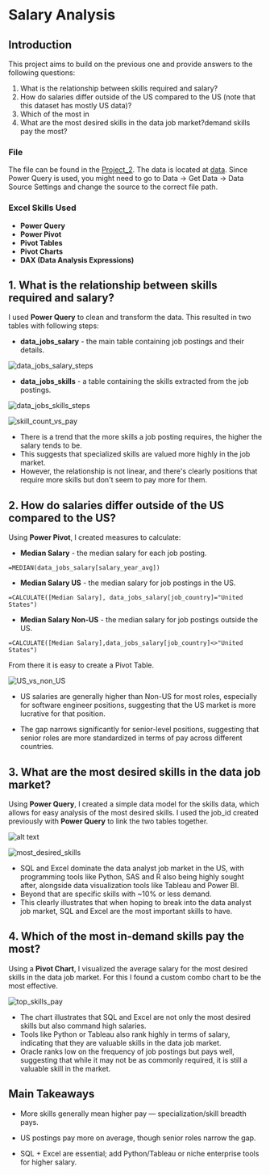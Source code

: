 # Salary Analysis

## Introduction

This project aims to build on the previous one and provide answers to the following questions:

1. What is the relationship between skills required and salary?
3. How do salaries differ outside of the US compared to the US (note that this dataset has mostly US data)?
4. Which of the most in 
1. What are the most desired skills in the data job market?demand skills pay the most?

### File

The file can be found in the [Project_2](Project_2/Excel_job_posting_analysis.xlsx). The data is located at [data](data_jobs_salary_all.xlsx). Since Power Query is used, you might need to go to Data -> Get Data -> Data Source Settings and change the source to the correct file path.

### Excel Skills Used

- **Power Query**
- **Power Pivot**
- **Pivot Tables**
- **Pivot Charts**
- **DAX (Data Analysis Expressions)**

## 1. What is the relationship between skills required and salary?

I used **Power Query** to clean and transform the data. This resulted in two tables with following steps:

- **data_jobs_salary** - the main table containing job postings and their details.


![data_jobs_salary_steps](../assets/data_jobs_salary_steps.png)


- **data_jobs_skills** - a table containing the skills extracted from the job postings.


![data_jobs_skills_steps](../assets/data_jobs_skills_steps.png)


![skill_count_vs_pay](../assets/skill_count_vs_pay.png)



- There is a trend that the more skills a job posting requires, the higher the salary tends to be.
- This suggests that specialized skills are valued more highly in the job market.
- However, the relationship is not linear, and there's clearly positions that require more skills but don't seem to pay more for them.



## 2. How do salaries differ outside of the US compared to the US?


Using **Power Pivot**, I created measures to calculate:


- **Median Salary** - the median salary for each job posting.
```excel
=MEDIAN(data_jobs_salary[salary_year_avg])
```

- **Median Salary US** - the median salary for job postings in the US.
```excel
=CALCULATE([Median Salary], data_jobs_salary[job_country]="United States")
```

- **Median Salary Non-US** - the median salary for job postings outside the US.
```excel
=CALCULATE([Median Salary],data_jobs_salary[job_country]<>"United States")
```

From there it is easy to create a Pivot Table.

![US_vs_non_US](../assets/US_vs_non_US.png)

- US salaries are generally higher than Non-US for most roles, especially for software engineer positions, suggesting that the US market is more lucrative for that position.

- The gap narrows significantly for senior-level positions, suggesting that senior roles are more standardized in terms of pay across different countries.

## 3. What are the most desired skills in the data job market?

Using **Power Query**, I created a simple data model for the skills data, which allows for easy analysis of the most desired skills. I used the job_id created previously with **Power Query** to link the two tables together.

![alt text](../assets/data_model.png)

![most_desired_skills](../assets/most_desired_skills.png)


- SQL and Excel dominate the data analyst job market in the US, with programming tools like Python, SAS and R also being highly sought after, alongside data visualization tools like Tableau and Power BI.
- Beyond that are specific skills with ~10% or less demand.
- This clearly illustrates that when hoping to break into the data analyst job market, SQL and Excel are the most important skills to have.

## 4. Which of the most in-demand skills pay the most?

Using a **Pivot Chart**, I visualized the average salary for the most desired skills in the data job market. For this I found a custom combo chart to be the most effective.

![top_skills_pay](../assets/top_skills_pay.png)

- The chart illustrates that SQL and Excel are not only the most desired skills but also command high salaries.
- Tools like Python or Tableau also rank highly in terms of salary, indicating that they are valuable skills in the data job market.
- Oracle ranks low on the frequency of job postings but pays well, suggesting that while it may not be as commonly required, it is still a valuable skill in the market.

## Main Takeaways

- More skills generally mean higher pay — specialization/skill breadth pays.

- US postings pay more on average, though senior roles narrow the gap.

- SQL + Excel are essential; add Python/Tableau or niche enterprise tools for higher salary.